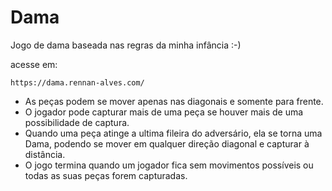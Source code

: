 # Dama

Jogo de dama baseada nas regras da minha infância :-)

acesse em:

```https://dama.rennan-alves.com/```

- As peças podem se mover apenas nas diagonais e somente para frente.
- O jogador pode capturar mais de uma peça se houver mais de uma possibilidade de captura.
- Quando uma peça atinge a ultima fileira do adversário, ela se torna uma Dama, podendo se mover em qualquer direção diagonal e capturar à distância.
- O jogo termina quando um jogador fica sem movimentos possíveis ou todas as suas peças forem capturadas.
